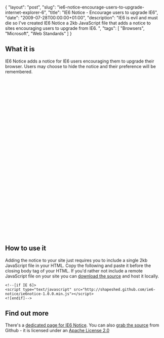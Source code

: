 {
  "layout": "post",
  "slug": "ie6-notice-encourage-users-to-upgrade-internet-explorer-6",
  "title": "IE6 Notice - Encourage users to upgrade IE6",
  "date": "2009-07-28T00:00:00+01:00",
  "description": "IE6 is evil and must die so I've created IE6 Notice a 2kb JavaScript file that adds a notice to sites encouraging users to upgrade from IE6. ",
  "tags": [
    "Browsers",
    "Microsoft",
    "Web Standards"
  ]
}
## What it is 

IE6 Notice adds a notice for IE6 users encouraging them to upgrade their browser. Users may choose to hide the notice and their preference will be remembered.

<object width="640" height="505"><param name="movie" value="http://www.youtube.com/v/xF2-QbP8Z1k&amp;hl=en&amp;fs=1&amp;hd=1"></param><param name="allowFullScreen" value="true"></param><param name="allowscriptaccess" value="always"></param><embed src="http://www.youtube.com/v/xF2-QbP8Z1k&amp;hl=en&amp;fs=1&amp;hd=1" type="application/x-shockwave-flash" allowscriptaccess="always" allowfullscreen="true" width="640" height="505"></embed></object>

## How to use it 

Adding the notice to your site just requires you to include a single 2kb JavaScript file in your HTML. Copy the following and paste it before the closing body tag of your HTML. If you'd rather not include a remote JavaScript file on your site you can [download the source][1] and host it locally.  

    <!--[if IE 6]>
    <script type="text/javascript" src="http://shapeshed.github.com/ie6-notice/ie6notice-1.0.0.min.js"></script>
    <![endif]-->

## Find out more

There's a [dedicated page for IE6 Notice][2]. You can also [grab the source][1] from Github - it is licensed under an [Apache License 2.0][3]

 [1]: http://github.com/shapeshed/ie6-notice/
 [2]: http://shapeshed.github.com/ie6-notice/
 [3]: http://www.apache.org/licenses/LICENSE-2.0.html
